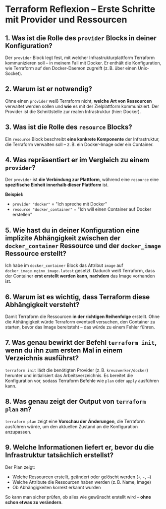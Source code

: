 # Terraform Reflexion – Erste Schritte mit Provider und Ressourcen

## 1. Was ist die Rolle des `provider` Blocks in deiner Konfiguration?

Der `provider` Block legt fest, mit welcher Infrastrukturplattform Terraform kommunizieren soll – in meinem Fall mit Docker. Er enthält die Konfiguration, wie Terraform auf den Docker-Daemon zugreift (z. B. über einen Unix-Socket).

## 2. Warum ist er notwendig?

Ohne einen `provider` weiß Terraform nicht, **welche Art von Ressourcen** verwaltet werden sollen und **wie** es mit der Zielplattform kommuniziert. Der Provider ist die Schnittstelle zur realen Infrastruktur (hier: Docker).

## 3. Was ist die Rolle des `resource` Blocks?

Ein `resource` Block beschreibt **eine konkrete Komponente** der Infrastruktur, die Terraform verwalten soll – z. B. ein Docker-Image oder ein Container.

## 4. Was repräsentiert er im Vergleich zu einem `provider`?

Der `provider` ist **die Verbindung zur Plattform**, während eine `resource` eine **spezifische Einheit innerhalb dieser Plattform** ist.

**Beispiel:**
- `provider "docker"` = "Ich spreche mit Docker"
- `resource "docker_container"` = "Ich will einen Container auf Docker erstellen"

## 5. Wie hast du in deiner Konfiguration eine implizite Abhängigkeit zwischen der `docker_container` Ressource und der `docker_image` Ressource erstellt?

Ich habe im `docker_container` Block das Attribut `image` auf `docker_image.nginx_image.latest` gesetzt. Dadurch weiß Terraform, dass der Container **erst erstellt werden kann, nachdem** das Image vorhanden ist.

## 6. Warum ist es wichtig, dass Terraform diese Abhängigkeit versteht?

Damit Terraform die Ressourcen **in der richtigen Reihenfolge** erstellt. Ohne die Abhängigkeit würde Terraform eventuell versuchen, den Container zu starten, bevor das Image bereitsteht – das würde zu einem Fehler führen.

## 7. Was genau bewirkt der Befehl `terraform init`, wenn du ihn zum ersten Mal in einem Verzeichnis ausführst?

`terraform init` lädt die benötigten Provider (z. B. `kreuzwerker/docker`) herunter und initialisiert das Arbeitsverzeichnis. Es bereitet die Konfiguration vor, sodass Terraform Befehle wie `plan` oder `apply` ausführen kann.

## 8. Was genau zeigt der Output von `terraform plan` an?

`terraform plan` zeigt eine **Vorschau der Änderungen**, die Terraform ausführen würde, um den aktuellen Zustand an die Konfiguration anzupassen.

## 9. Welche Informationen liefert er, bevor du die Infrastruktur tatsächlich erstellst?

Der Plan zeigt:
- Welche Ressourcen erstellt, geändert oder gelöscht werden (`+`, `-`, `~`)
- Welche Attribute die Ressourcen haben werden (z. B. Name, Image)
- Ob Abhängigkeiten korrekt erkannt wurden

So kann man sicher prüfen, ob alles wie gewünscht erstellt wird – **ohne schon etwas zu verändern**.

